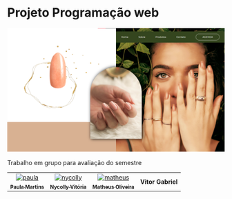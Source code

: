 # Projeto Programação web 

<img src="assets/img/imgRead.png"/>

Trabalho em grupo para avaliação do semestre


<table>
  <tr>
    <td align="center">
      <a href="https://github.com/Morinian">
        <img src="https://avatars.githubusercontent.com/u/83657190?s=400&u=d76fdf249c87f16ad8ebd8bde4b5245fdc773e4c&v=4" width="100px;" alt="paula"/><br>
        <sub>
          <b>Paula Martins</b>
        </sub>
      </a>
    </td>
    <td align="center">
      <a href="https://github.com/NycollyOliveira">
        <img src="https://avatars.githubusercontent.com/u/110692207?v=4" width="100px;" alt="nycolly"/><br>
        <sub>
          <b>Nycolly Vitória</b>
        </sub>
      </a>
    </td>
    <td align="center">
      <a href="https://github.com/mat227">
        <img src="https://avatars.githubusercontent.com/u/89106086?v=4" width="100px;" alt="matheus"/><br>
        <sub>
          <b>Matheus Oliveira</b>
        </sub>
      </a>
    </td>
    <td align="center">
          <b>Vitor Gabriel</b>
        </sub>
      </a>
    </td>
  </tr>
  <tr>
  </tr>
</table>
